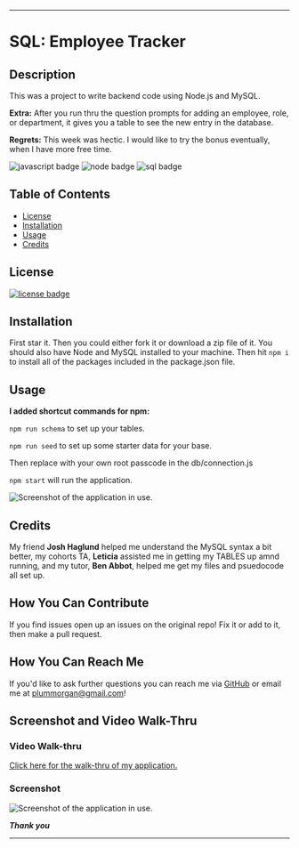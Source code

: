 ___

# SQL: Employee Tracker

## Description

This was a project to write backend code using Node.js and MySQL.

**Extra:** After you run thru the question prompts for adding an employee, role, or department, it gives you a table to see the new entry in the database.

**Regrets:** This week was hectic. I would like to try the bonus eventually, when I have more free time.


![javascript badge](https://img.shields.io/badge/We%20Stan-Javascript-brightgreen)
![node badge](https://img.shields.io/badge/Node-Over%20Here-blueviolet)
![sql badge](https://img.shields.io/badge/SQL-hurts%20my%20brain-red)


## Table of Contents 

* [License](#license)
* [Installation](#installation)
* [Usage](#usage)
* [Credits](#credits)


## License

[![license badge](https://img.shields.io/static/v1?label=license&message=GPL-2.0&color=important)](https://opensource.org/licenses/GPL-2.0)

## Installation 

First star it. 
Then you could either fork it or download a zip file of it.
You should also have Node and MySQL installed to your machine.
Then hit ```npm i``` to install all of the packages included in the package.json file.

## Usage

**I added shortcut commands for npm:**

```npm run schema``` to set up your tables.

```npm run seed``` to set up some starter data for your base.

Then replace with your own root passcode in the db/connection.js

```npm start``` will run the application.

<img src='assets\shortcutscreenshot.png' alt='Screenshot of the application in use.'/>


## Credits

My friend **Josh Haglund** helped me understand the MySQL syntax a bit better, my cohorts TA, **Leticia** assisted me in getting my TABLES up amnd running, and my tutor, **Ben Abbot**, helped me get my files and psuedocode all set up.


## How You Can Contribute

If you find issues open up an issues on the original repo! Fix it or add to it, then make a pull request.

## How You Can Reach Me

If you'd like to ask further questions you can reach me via [GitHub](https://github.com/cat-lin-morgan/) or email me at plummorgan@gmail.com!

## Screenshot and Video Walk-Thru

### Video Walk-thru
[Click here for the walk-thru of my application.](https://github.com/cat-lin-morgan/)

### Screenshot

<img src='assets/applicationscreenshot.png' alt='Screenshot of the application in use.'/>


___Thank you___

___

